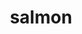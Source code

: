 ---
title: "salmon"
layout: cache
categories: [package, v0.22.5]
meta: {"compilers": ["gcc@=7.3.1"], "num_specs": 3, "num_specs_by_stack": {"aws-isc": 1, "aws-isc-aarch64": 2, "root": 3}, "oss": ["amzn2"], "platforms": ["linux"], "stacks": ["aws-isc", "aws-isc-aarch64", "root"], "targets": ["aarch64", "neoverse_n1", "x86_64_v3"], "versions": ["1.10.2"]}
spec_details: [{"compiler": "gcc@=7.3.1", "hash": "37j7jylqcchblwneztiaflzeygj2k2mm", "os": "amzn2", "platform": "linux", "size": "-", "stacks": ["aws-isc-aarch64", "root"], "tarball": "https://binaries.spack.io/v0.22.5/build_cache/linux-amzn2-aarch64/gcc-7.3.1/salmon-1.10.2/linux-amzn2-aarch64-gcc-7.3.1-salmon-1.10.2-37j7jylqcchblwneztiaflzeygj2k2mm.spack", "target": "aarch64", "variants": ["build_system=cmake", "build_type=RELEASE", "generator=make", "~ipo", "patches=8eca200"], "versions": ["1.10.2"]}, {"compiler": "gcc@=7.3.1", "hash": "hd2r3sywpuxevgjjbkeys6zztfdqjwfy", "os": "amzn2", "platform": "linux", "size": "-", "stacks": ["aws-isc-aarch64", "root"], "tarball": "https://binaries.spack.io/v0.22.5/build_cache/linux-amzn2-neoverse_n1/gcc-7.3.1/salmon-1.10.2/linux-amzn2-neoverse_n1-gcc-7.3.1-salmon-1.10.2-hd2r3sywpuxevgjjbkeys6zztfdqjwfy.spack", "target": "neoverse_n1", "variants": ["build_system=cmake", "build_type=RELEASE", "generator=make", "~ipo", "patches=8eca200"], "versions": ["1.10.2"]}, {"compiler": "gcc@=7.3.1", "hash": "suonlmb2jtfhytsalav33h7ojqzgvcgv", "os": "amzn2", "platform": "linux", "size": "-", "stacks": ["aws-isc", "root"], "tarball": "https://binaries.spack.io/v0.22.5/build_cache/linux-amzn2-x86_64_v3/gcc-7.3.1/salmon-1.10.2/linux-amzn2-x86_64_v3-gcc-7.3.1-salmon-1.10.2-suonlmb2jtfhytsalav33h7ojqzgvcgv.spack", "target": "x86_64_v3", "variants": ["build_system=cmake", "build_type=RELEASE", "generator=make", "~ipo", "patches=8eca200"], "versions": ["1.10.2"]}]
---